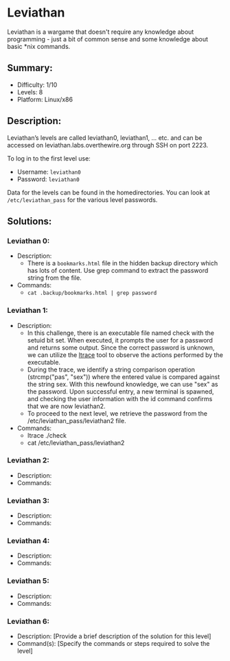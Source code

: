 # Leviathan
Leviathan is a wargame that doesn't require any knowledge about programming - just a bit of common sense and some knowledge about basic *nix commands.

## Summary:
- Difficulty: 1/10
- Levels: 8
- Platform: Linux/x86

## Description:
Leviathan’s levels are called leviathan0, leviathan1, … etc. and can be accessed on leviathan.labs.overthewire.org through SSH on port 2223.

To log in to the first level use:
- Username: `leviathan0`
- Password: `leviathan0`

Data for the levels can be found in the homedirectories. You can look at `/etc/leviathan_pass` for the various level passwords.

## Solutions:

### Leviathan 0:

- Description:
    - There is a `bookmarks.html` file in the hidden backup directory which has lots of content. Use grep command to extract the password string from the file.
- Commands:
    - `cat .backup/bookmarks.html | grep password`

### Leviathan 1:

- Description:
    - In this challenge, there is an executable file named check with the setuid bit set. When executed, it prompts the user for a password and returns some output. Since the correct password is unknown, we can utilize the [ltrace](https://man7.org/linux/man-pages/man1/ltrace.1.html) tool to observe the actions performed by the executable.
    - During the trace, we identify a string comparison operation (strcmp("pas", "sex")) where the entered value is compared against the string sex. With this newfound knowledge, we can use "sex" as the password. Upon successful entry, a new terminal is spawned, and checking the user information with the id command confirms that we are now leviathan2.
    - To proceed to the next level, we retrieve the password from the /etc/leviathan_pass/leviathan2 file.
- Commands:
    - ltrace ./check
    - cat /etc/leviathan_pass/leviathan2

### Leviathan 2:

- Description:
- Commands:

### Leviathan 3:

- Description:
- Commands:

### Leviathan 4:

- Description:
- Commands:

### Leviathan 5:

- Description:
- Commands:

### Leviathan 6:

- Description: [Provide a brief description of the solution for this level]
- Command(s): [Specify the commands or steps required to solve the level]


